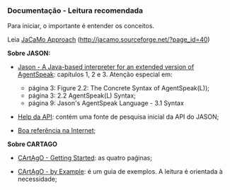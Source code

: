### Documentação - Leitura recomendada

Para iniciar, o importante é entender os conceitos. 

Leia [JaCaMo Approach](leitura_obrigatoria/JACAMO_Approach.pdf) (http://jacamo.sourceforge.net/?page_id=40)

**Sobre JASON:**

+ [Jason - A Java-based interpreter for an extended version of AgentSpeak](leitura_obrigatoria/JASON/1-Jason.pdf): capítulos 1, 2 e 3. Atenção especial em:
	- página 3: Figure 2.2: The Concrete Syntax of AgentSpeak(L));
	- página 3: 2.2 AgentSpeak(L) Syntax;
	- página 9: Jason's AgentSpeak Language - 3.1 Syntax

+ [Help da API](jacamo-0.2e/doc/jason/api/index.html): contém uma fonte de pesquisa inicial da API do JASON;

+ [Boa referência na Internet](http://ssdi.di.fct.unl.pt/mas/lectures.html);

**Sobre CARTAGO**

+ [CArtAgO - Getting Started](leitura_obrigatoria/CARTAGO/getting_started.pdf): as quatro paǵinas;

+ [CArtAgO - by Example](leitura_obrigatoria/CARTAGO/cartago_by_examples.pdf): é um guia de exemplos. A leitura é orientada à necessidade;
